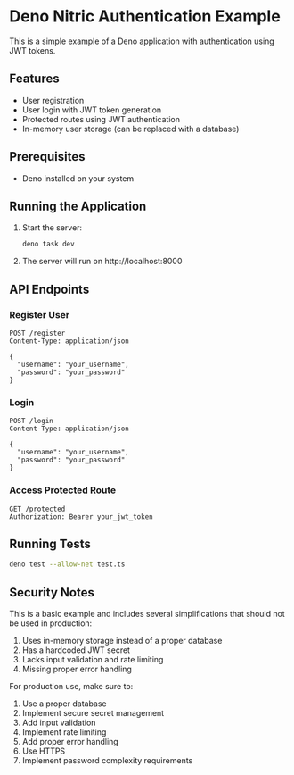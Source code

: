 # Deno Nitric Authentication Example

This is a simple example of a Deno application with authentication using JWT
tokens.

## Features

- User registration
- User login with JWT token generation
- Protected routes using JWT authentication
- In-memory user storage (can be replaced with a database)

## Prerequisites

- Deno installed on your system

## Running the Application

1. Start the server:
   ```bash
   deno task dev
   ```

2. The server will run on http://localhost:8000

## API Endpoints

### Register User

```http
POST /register
Content-Type: application/json

{
  "username": "your_username",
  "password": "your_password"
}
```

### Login

```http
POST /login
Content-Type: application/json

{
  "username": "your_username",
  "password": "your_password"
}
```

### Access Protected Route

```http
GET /protected
Authorization: Bearer your_jwt_token
```

## Running Tests

```bash
deno test --allow-net test.ts
```

## Security Notes

This is a basic example and includes several simplifications that should not be
used in production:

1. Uses in-memory storage instead of a proper database
2. Has a hardcoded JWT secret
3. Lacks input validation and rate limiting
4. Missing proper error handling

For production use, make sure to:

1. Use a proper database
2. Implement secure secret management
3. Add input validation
4. Implement rate limiting
5. Add proper error handling
6. Use HTTPS
7. Implement password complexity requirements
